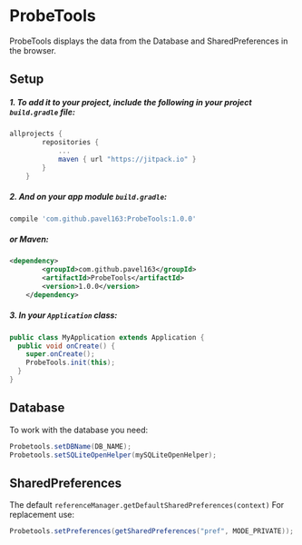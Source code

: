 # ProbeTools

ProbeTools displays the data from the Database and SharedPreferences in the browser.

## Setup
##### 1. To add it to your project, include the following in your **project** `build.gradle` file:
```groovy
allprojects {
		repositories {
			...
			maven { url "https://jitpack.io" }
		}
	}
```
##### 2. And on your **app module** `build.gradle`:

```groovy
compile 'com.github.pavel163:ProbeTools:1.0.0'
```

##### or Maven:
```xml
<dependency>
	    <groupId>com.github.pavel163</groupId>
	    <artifactId>ProbeTools</artifactId>
	    <version>1.0.0</version>
	</dependency>
```

##### 3. In your `Application` class:

```java
public class MyApplication extends Application {
  public void onCreate() {
    super.onCreate();
    ProbeTools.init(this);
  }
}
```
## Database
To work with the database you need:
```java
Probetools.setDBName(DB_NAME);
Probetools.setSQLiteOpenHelper(mySQLiteOpenHelper);
```
## SharedPreferences
The default `referenceManager.getDefaultSharedPreferences(context)`
For replacement use:
```java
Probetools.setPreferences(getSharedPreferences("pref", MODE_PRIVATE));
```

